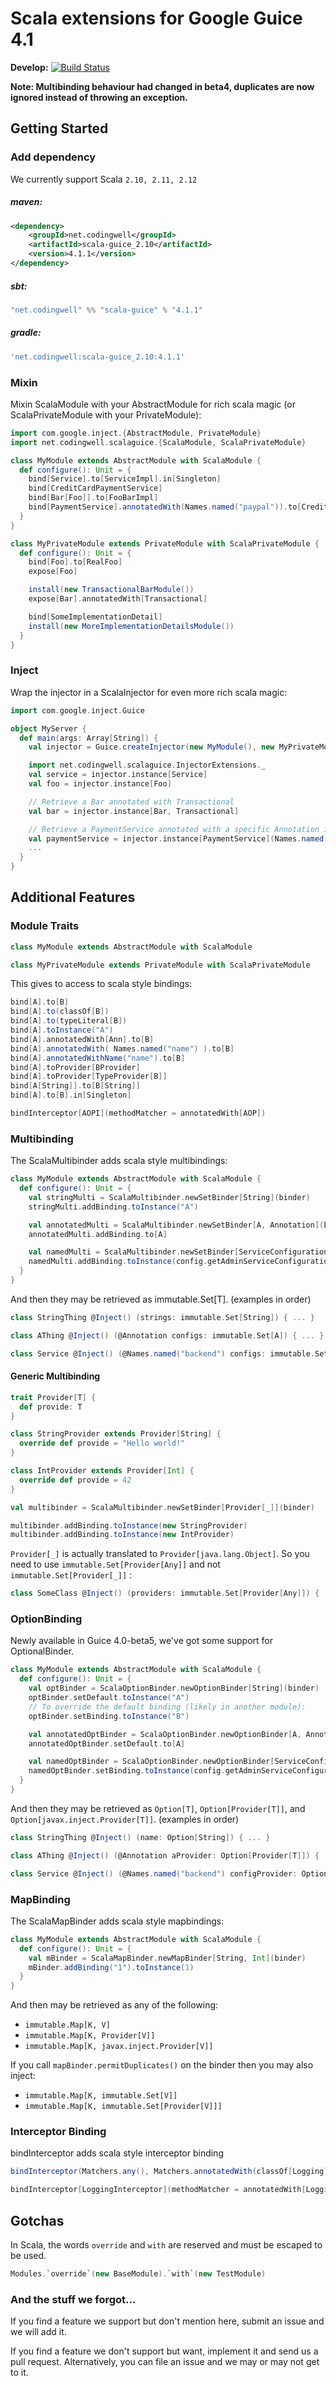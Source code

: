 Scala extensions for Google Guice 4.1
=====================================

**Develop:** [![Build Status](https://travis-ci.org/codingwell/scala-guice.png?branch=develop)](https://travis-ci.org/codingwell/scala-guice)

**Note: Multibinding behaviour had changed in beta4, duplicates are now ignored instead of throwing an exception.**

Getting Started
---------------

### Add dependency
We currently support Scala `2.10, 2.11, 2.12`

##### maven:
```xml
<dependency>
    <groupId>net.codingwell</groupId>
    <artifactId>scala-guice_2.10</artifactId>
    <version>4.1.1</version>
</dependency>
```

##### sbt:
```scala
"net.codingwell" %% "scala-guice" % "4.1.1"
```

##### gradle:
```groovy
'net.codingwell:scala-guice_2.10:4.1.1'
```

### Mixin
Mixin ScalaModule with your AbstractModule for rich scala magic (or ScalaPrivateModule with your PrivateModule):
```scala
import com.google.inject.{AbstractModule, PrivateModule}
import net.codingwell.scalaguice.{ScalaModule, ScalaPrivateModule}

class MyModule extends AbstractModule with ScalaModule {
  def configure(): Unit = {
    bind[Service].to[ServiceImpl].in[Singleton]
    bind[CreditCardPaymentService]
    bind[Bar[Foo]].to[FooBarImpl]
    bind[PaymentService].annotatedWith(Names.named("paypal")).to[CreditCardPaymentService]
  }
}

class MyPrivateModule extends PrivateModule with ScalaPrivateModule {
  def configure(): Unit = {
    bind[Foo].to[RealFoo]
    expose[Foo]

    install(new TransactionalBarModule())
    expose[Bar].annotatedWith[Transactional]

    bind[SomeImplementationDetail]
    install(new MoreImplementationDetailsModule())
  }
}
```

### Inject
Wrap the injector in a ScalaInjector for even more rich scala magic:
```scala
import com.google.inject.Guice

object MyServer {
  def main(args: Array[String]) {
    val injector = Guice.createInjector(new MyModule(), new MyPrivateModule)

    import net.codingwell.scalaguice.InjectorExtensions._
    val service = injector.instance[Service]
    val foo = injector.instance[Foo]

    // Retrieve a Bar annotated with Transactional
    val bar = injector.instance[Bar, Transactional]

    // Retrieve a PaymentService annotated with a specific Annotation instance.
    val paymentService = injector.instance[PaymentService](Names.named("paypal"))
    ...
  }
}
```

Additional Features
-------------------

### Module Traits

```scala
class MyModule extends AbstractModule with ScalaModule
```
```scala
class MyPrivateModule extends PrivateModule with ScalaPrivateModule
```

This gives to access to scala style bindings:

```scala
bind[A].to[B]
bind[A].to(classOf[B])
bind[A].to(typeLiteral[B])
bind[A].toInstance("A")
bind[A].annotatedWith[Ann].to[B]
bind[A].annotatedWith( Names.named("name") ).to[B]
bind[A].annotatedWithName("name").to[B]
bind[A].toProvider[BProvider]
bind[A].toProvider[TypeProvider[B]]
bind[A[String]].to[B[String]]
bind[A].to[B].in[Singleton]

bindInterceptor[AOPI](methodMatcher = annotatedWith[AOP])
```

### Multibinding

The ScalaMultibinder adds scala style multibindings:

```scala
class MyModule extends AbstractModule with ScalaModule {
  def configure(): Unit = {
    val stringMulti = ScalaMultibinder.newSetBinder[String](binder)
    stringMulti.addBinding.toInstance("A")

    val annotatedMulti = ScalaMultibinder.newSetBinder[A, Annotation](binder)
    annotatedMulti.addBinding.to[A]

    val namedMulti = ScalaMultibinder.newSetBinder[ServiceConfiguration](binder, Names.named("backend"))
    namedMulti.addBinding.toInstance(config.getAdminServiceConfiguration)
  }
}
```

And then they may be retrieved as immutable.Set[T]. (examples in order)

```scala
class StringThing @Inject() (strings: immutable.Set[String]) { ... }

class AThing @Inject() (@Annotation configs: immutable.Set[A]) { ... }

class Service @Inject() (@Names.named("backend") configs: immutable.Set[ServiceConfiguration]) { ... }
```

#### Generic Multibinding

```scala
trait Provider[T] {
  def provide: T
}

class StringProvider extends Provider[String] {
  override def provide = "Hello world!"
}

class IntProvider extends Provider[Int] {
  override def provide = 42
}
```

```scala
val multibinder = ScalaMultibinder.newSetBinder[Provider[_]](binder)

multibinder.addBinding.toInstance(new StringProvider)
multibinder.addBinding.toInstance(new IntProvider)
```

`Provider[_]` is actually translated to `Provider[java.lang.Object]`. So you need to use `immutable.Set[Provider[Any]]` and not `immutable.Set[Provider[_]]` :

```scala
class SomeClass @Inject() (providers: immutable.Set[Provider[Any]]) { ... }
```


### OptionBinding

Newly available in Guice 4.0-beta5, we've got some support for OptionalBinder.

```scala
class MyModule extends AbstractModule with ScalaModule {
  def configure(): Unit = {
    val optBinder = ScalaOptionBinder.newOptionBinder[String](binder)
    optBinder.setDefault.toInstance("A")
    // To override the default binding (likely in another module):
    optBinder.setBinding.toInstance("B")

    val annotatedOptBinder = ScalaOptionBinder.newOptionBinder[A, Annotation](binder)
    annotatedOptBinder.setDefault.to[A]

    val namedOptBinder = ScalaOptionBinder.newOptionBinder[ServiceConfiguration](binder, Names.named("backend"))
    namedOptBinder.setBinding.toInstance(config.getAdminServiceConfiguration)
  }
}
```

And then they may be retrieved as `Option[T]`, `Option[Provider[T]]`, and `Option[javax.inject.Provider[T]]`. (examples in order)

```scala
class StringThing @Inject() (name: Option[String]) { ... }

class AThing @Inject() (@Annotation aProvider: Option[Provider[T]]) { ... }

class Service @Inject() (@Names.named("backend") configProvider: Option[javax.inject.Provider[ServiceConfiguration]]) { ... }
```

### MapBinding

The ScalaMapBinder adds scala style mapbindings:

```scala
class MyModule extends AbstractModule with ScalaModule {
  def configure(): Unit = {
    val mBinder = ScalaMapBinder.newMapBinder[String, Int](binder)
    mBinder.addBinding("1").toInstance(1)
  }
}
```

And then may be retrieved as any of the following:
- `immutable.Map[K, V]`
- `immutable.Map[K, Provider[V]]`
- `immutable.Map[K, javax.inject.Provider[V]]`

If you call `mapBinder.permitDuplicates()` on the binder then you may also inject:
- `immutable.Map[K, immutable.Set[V]]`
- `immutable.Map[K, immutable.Set[Provider[V]]]`

### Interceptor Binding

bindInterceptor adds scala style interceptor binding

```java
bindInterceptor(Matchers.any(), Matchers.annotatedWith(classOf[Logging]), new LoggingInterceptor())
```

```scala
bindInterceptor[LoggingInterceptor](methodMatcher = annotatedWith[Logging])
```

## Gotchas

In Scala, the words `override` and `with` are reserved and must be escaped to be used.
```scala
Modules.`override`(new BaseModule).`with`(new TestModule)
```

### And the stuff we forgot...

If you find a feature we support but don't mention here, submit an issue and we will add it.

If you find a feature we don't support but want, implement it and send us a pull request. Alternatively, you can file an issue and we may or may not get to it.
